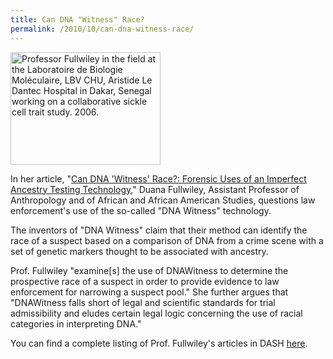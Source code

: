 ```yaml
---
title: Can DNA "Witness" Race?
permalink: /2010/10/can-dna-witness-race/
---
```

<img src="{{site.baseurl}}/assets/img/fullwiley_field.jpg" alt="Professor Fullwiley in the field at the Laboratoire de Biologie Moléculaire, LBV CHU, Aristide Le Dantec Hospital in Dakar, Senegal working on a collaborative sickle cell trait study. 2006." title="Professor Fullwiley in the field at the Laboratoire de Biologie Moléculaire, LBV CHU, Aristide Le Dantec Hospital in Dakar, Senegal working on a collaborative sickle cell trait study. 2006." class="floatleft" height="180" width="240">

In her article, "[Can DNA 'Witness' Race?: Forensic Uses of an Imperfect Ancestry Testing Technology](http://nrs.harvard.edu/urn-3:HUL.InstRepos:3008240)," Duana Fullwiley, Assistant Professor of Anthropology and of African and African American Studies, questions law enforcement's use of the so-called "DNA Witness" technology. 

The inventors of "DNA Witness" claim that their method can identify the race of a suspect based on a comparison of DNA from a crime scene with a set of genetic markers thought to be associated with ancestry.  

Prof. Fullwiley "examine[s] the use of DNAWitness to determine the prospective race of a suspect in order to provide evidence to law enforcement for narrowing a suspect pool." She further argues that "DNAWitness falls short of legal and scientific standards for trial admissibility and eludes certain legal logic concerning the use of racial categories in interpreting DNA."

You can find a complete listing of Prof. Fullwiley's articles in DASH [here](http://dash.harvard.edu/browse?type=harvardAuthor&authority=15ab8984d6d61e522da94cd8120fdbcc).
